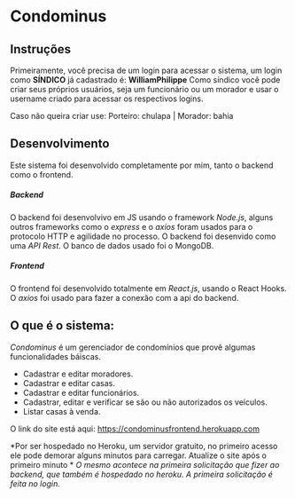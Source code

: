 # Condominus

## Instruções
Primeiramente, você precisa de um login para acessar o sistema, um login como **SÍNDICO** já cadastrado é: **WilliamPhilippe**
Como síndico você pode criar seus próprios usuários, seja um funcionário ou um morador e usar o username criado para acessar os
respectivos logins.

Caso não queira criar use: Porteiro: chulapa | Morador: bahia

## Desenvolvimento
Este sistema foi desenvolvido completamente por mim, tanto o backend como o frontend.
##### Backend
O backend foi desenvolvivo em JS usando o framework *Node.js*, alguns outros frameworks como o *express* e o *axios* foram usados para
o protocolo HTTP e agilidade no processo. O backend foi desenvido como uma *API Rest*.
O banco de dados usado foi o MongoDB.
##### Frontend
O frontend foi desenvolvido totalmente em *React.js*, usando o React Hooks. O *axios* foi usado para fazer a conexão com a api do backend. 

## O que é o sistema:
*Condominus* é um gerenciador de condomínios que provê algumas funcionalidades báiscas.
* Cadastrar e editar moradores.
* Cadastrar e editar casas.
* Cadastrar e editar funcionários.
* Cadastrar, editar e verificar se são ou não autorizados os veículos.
* Listar casas à venda.

O link do site está aqui: https://condominusfrontend.herokuapp.com

*Por ser hospedado no Heroku, um servidor gratuito, no primeiro acesso ele pode demorar alguns minutos para carregar. Atualize o site após o primeiro minuto *
*O mesmo acontece na primeira solicitação que fizer ao backend, que também é hospedado no heroku. A primeira solicitação é feita no login.*
